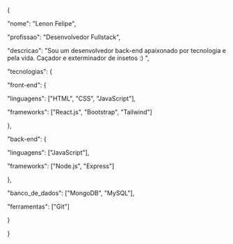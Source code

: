 <p>{</p>
  <p>"nome": "Lenon Felipe",</p>
  <p>"profissao": "Desenvolvedor Fullstack",</p>
  <p>"descricao": "Sou um desenvolvedor back-end apaixonado por tecnologia e pela vida. Caçador e exterminador de insetos :) ",</p>
  <p>"tecnologias": {</p>
    <p>"front-end": {</p>
      <p>"linguagens": ["HTML", "CSS", "JavaScript"],</p>
      <p>"frameworks": ["React.js", "Bootstrap", "Tailwind"]</p>
    <p>},</p>
    <p>"back-end": {</p>
      <p>"linguagens": ["JavaScript"],</p>
      <p>"frameworks": ["Node.js", "Express"]</p>
    <p>},</p>
    <p>"banco_de_dados": ["MongoDB", "MySQL"],</p>
    <p>"ferramentas": ["Git"]</p>
  <p>}</p>
<p>}</p>
